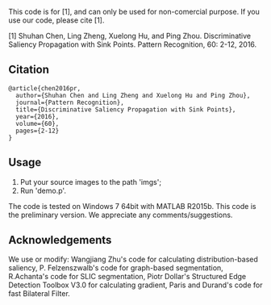 This code is for [1], and can only be used for non-comercial purpose. If you use our code, please cite [1].

[1] Shuhan Chen, Ling Zheng, Xuelong Hu, and Ping Zhou. Discriminative Saliency Propagation with Sink Points. Pattern Recognition, 60: 2-12, 2016.

Citation
---
```
@article{chen2016pr, 
  author={Shuhan Chen and Ling Zheng and Xuelong Hu and Ping Zhou}, 
  journal={Pattern Recognition}, 
  title={Discriminative Saliency Propagation with Sink Points}, 
  year={2016}, 
  volume={60},
  pages={2-12} 
}
```

Usage
---
1) Put your source images to the path 'imgs'; <br>
2) Run 'demo.p'. <br>


The code is tested on Windows 7 64bit with MATLAB R2015b.
This code is the preliminary version. We appreciate any comments/suggestions.

Acknowledgements
---
We use or modify: 
Wangjiang Zhu's code for calculating distribution-based saliency,
P. Felzenszwalb's code for graph-based segmentation,
R.Achanta's code for SLIC segmentation,
Piotr Dollar's Structured Edge Detection Toolbox V3.0 for calculating gradient,
Paris and Durand's code for fast Bilateral Filter.
